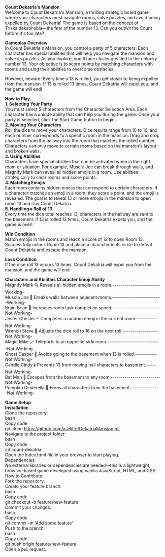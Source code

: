 **Count Dekatria's Mansion**<br>
Welcome to Count Dekatria's Mansion, a thrilling strategic board game where your characters must navigate rooms, solve puzzles, and avoid being expelled by Count Dekatria! The game is based on the concept of Triskaidekaphobia—the fear of the number 13. Can you outwit the Count before it's too late?

**Gameplay Overview**<br>
In Count Dekatria's Mansion, you control a party of 5 characters. Each character has special abilities that will help you navigate the mansion and solve its puzzles. As you explore, you'll face challenges tied to the unlucky number 13. Your objective is to score points by matching characters with rooms and using their abilities to overcome obstacles.

However, beware! Every time a 13 is rolled, you get closer to being expelled from the mansion. If 13 is rolled 13 times, Count Dekatria will expel you, and the game will end!

**How to Play**
<br>**1. Selecting Your Party**<br>
You must select 5 characters from the Character Selection Area.
Each character has a unique ability that can help you during the game.
Once your party is selected, click the Start Game button to begin.
<br>**2. Moving Your Characters**<br>
Roll the dice to move your characters.
Dice results range from 10 to 16, and each number corresponds to a specific room in the mansion.
Drag and drop characters from the hallway into the room that matches the rolled number.
Characters can only move to certain rooms based on the mansion's layout and broken walls.
<br>**3. Using Abilities**<br>
Characters have special abilities that can be activated when in the right room or situation.
For example, Muscle Joe can break through walls, and Magnify Mark can reveal all hidden emojis in a room.
Use abilities strategically to clear rooms and score points.
<br>**4. Matching Emojis**<br>
Each room contains hidden emojis that correspond to certain characters.
If a character matches an emoji in a room, they score a point, and the emoji is revealed.
The goal is to reveal 13 or more emojis in the mansion to open room 13 and slay Count Dekatria.
<br>**5. Handling a Roll of 13**<br>
Every time the dice total reaches 13, characters in the hallway are sent to the basement.
If 13 is rolled 13 times, Count Dekatria expels you, and the game is over!

**Win Condition**<br>
Match emojis in the rooms and reach a score of 13 to open Room 13.
Successfully unlock Room 13 and place a character in its circle to defeat Count Dekatria and escape the mansion.

**Loss Condition**<br>
If the dice roll 13 occurs 13 times, Count Dekatria will expel you from the mansion, and the game will end.

**Characters and Abilities
Character	Emoji	Ability**<br>
Magnify Mark	🔍	Reveals all hidden emojis in a room.------------------------Working-<br>
Muscle Joe	💪	Breaks walls between adjacent rooms.-------------------------Working-<br>
Brain Brian	🧠	Increases room task completion speed.------------------------Not Working-<br>
Jester Chester	🃏	Completes a random emoji in the current room.-----------Not Working-<br>
Wrench Steve	🔧	Adjusts the dice roll to 16 on the next roll.------------------Not Working-<br>
Magic Mike	🪄	Teleports to an opposite side room.---------------------------Not Working-<br>
Ghost Casper	👻	Avoids going to the basement when 13 is rolled.-----------Not Working-<br>
Candle Cindy	🕯️	Prevents 13 from moving hall characters to basement.-----Not Working-<br>
Bat Man	🦇	Escapes from the basement to any room.-------------------------Not Working-<br>
Pumpkin Cinderella	🎃	Frees all characters from the basement.---------------Not Working-<br>

**Game Setup**<br>
**Installation**<br>
Clone the repository:<br>
bash<br>
Copy code<br>
git clone https://github.com/aselitto/DekatriaMansion.git<br>
Navigate to the project folder:<br>
bash<br>
Copy code<br>
cd count-dekatria<br>
Open the index.html file in your browser to start playing.<br>
Dependencies<br>
No external libraries or dependencies are needed—this is a lightweight, browser-based game developed using vanilla JavaScript, HTML, and CSS.<br>
How to Contribute<br>
Fork the repository.<br>
Create your feature branch:<br>
bash<br>
Copy code<br>
git checkout -b feature/new-feature<br>
Commit your changes:<br>
bash<br>
Copy code<br>
git commit -m 'Add some feature'<br>
Push to the branch:<br>
bash<br>
Copy code<br>
git push origin feature/new-feature<br>
Open a pull request.<br>
